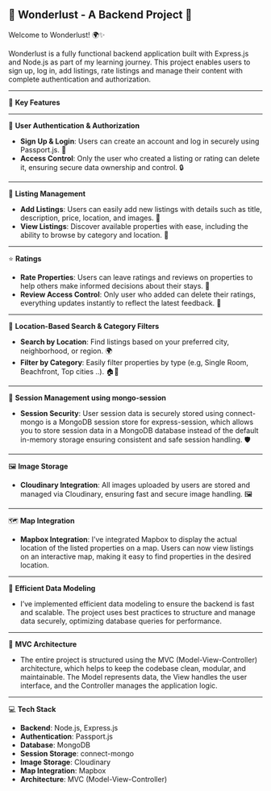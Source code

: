 ## 🌟 Wonderlust - A Backend Project 🌟

Welcome to Wonderlust! 🌍✨

Wonderlust is a fully functional backend application built with Express.js and Node.js as part of my learning journey. This project enables users to sign up, log in, add listings, rate listings and manage their content with complete authentication and authorization.

---

🚀 **Key Features**

---

🔐 **User Authentication & Authorization**
- **Sign Up & Login**: Users can create an account and log in securely using Passport.js. 💬
- **Access Control**: Only the user who created a listing or rating can delete it, ensuring secure data ownership and control. 🔒

---

🏡 **Listing Management**
- **Add Listings**: Users can easily add new listings with details such as title, description, price, location, and images. 📸
- **View Listings**: Discover available properties with ease, including the ability to browse by category and location. 🧳

---

⭐ **Ratings**
- **Rate Properties**: Users can leave ratings and reviews on properties to help others make informed decisions about their stays. 📝
- **Review Access Control**: Only user who added can delete their ratings, everything updates instantly to reflect the latest feedback. 🔄

---

📍 **Location-Based Search & Category Filters**
- **Search by Location**: Find listings based on your preferred city, neighborhood, or region. 🌍
- **Filter by Category**: Easily filter properties by type (e.g, Single Room, Beachfront, Top cities ..). 🏠🏢

---

💾 **Session Management using mongo-session**
- **Session Security**: User session data is securely stored using connect-mongo is a MongoDB session store for express-session, which allows you to store session data in a MongoDB database instead of the default in-memory storage ensuring consistent and safe session handling. 🛡️

---

🖼️ **Image Storage**
- **Cloudinary Integration**: All images uploaded by users are stored and managed via Cloudinary, ensuring fast and secure image handling. 🖼️

---

🗺️ **Map Integration**
- **Mapbox Integration**: I’ve integrated Mapbox to display the actual location of the listed properties on a map. Users can now view listings on an interactive map, making it easy to find properties in the desired location.

---

🔧 **Efficient Data Modeling**
- I’ve implemented efficient data modeling to ensure the backend is fast and scalable. The project uses best practices to structure and manage data securely, optimizing database queries for performance.

---

🔄 **MVC Architecture**
- The entire project is structured using the MVC (Model-View-Controller) architecture, which helps to keep the codebase clean, modular, and maintainable. The Model represents data, the View handles the user interface, and the Controller manages the application logic.

---

💻 **Tech Stack**
- **Backend**: Node.js, Express.js
- **Authentication**: Passport.js
- **Database**: MongoDB
- **Session Storage**: connect-mongo
- **Image Storage**: Cloudinary
- **Map Integration**: Mapbox
- **Architecture**: MVC (Model-View-Controller)

